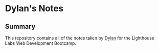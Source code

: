 # Dylan's Notes

## Summary

This repository contains all of the notes taken by [Dylan](https://github.com/dylangit01/lighthouse-web-notes) for the Lighthouse Labs Web Development Bootcamp.

